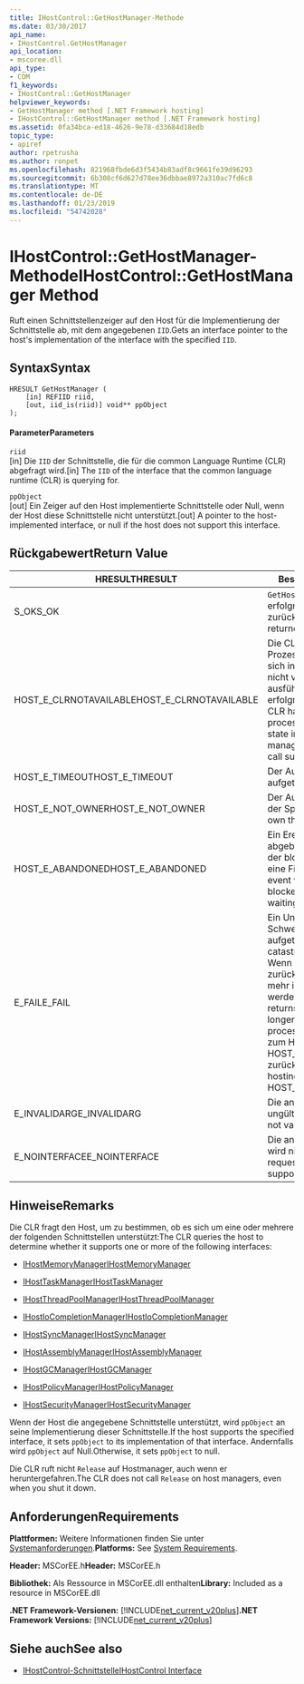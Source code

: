 ```yaml
---
title: IHostControl::GetHostManager-Methode
ms.date: 03/30/2017
api_name:
- IHostControl.GetHostManager
api_location:
- mscoree.dll
api_type:
- COM
f1_keywords:
- IHostControl::GetHostManager
helpviewer_keywords:
- GetHostManager method [.NET Framework hosting]
- IHostControl::GetHostManager method [.NET Framework hosting]
ms.assetid: 0fa34bca-ed18-4626-9e78-d33684d18edb
topic_type:
- apiref
author: rpetrusha
ms.author: ronpet
ms.openlocfilehash: 821968fbde6d3f5434b83adf8c9661fe39d96293
ms.sourcegitcommit: 6b308cf6d627d78ee36dbbae8972a310ac7fd6c8
ms.translationtype: MT
ms.contentlocale: de-DE
ms.lasthandoff: 01/23/2019
ms.locfileid: "54742028"
---
```

# <a name="ihostcontrolgethostmanager-method"></a><span data-ttu-id="6c2ce-102">IHostControl::GetHostManager-Methode</span><span class="sxs-lookup"><span data-stu-id="6c2ce-102">IHostControl::GetHostManager Method</span></span>
<span data-ttu-id="6c2ce-103">Ruft einen Schnittstellenzeiger auf den Host für die Implementierung der Schnittstelle ab, mit dem angegebenen `IID`.</span><span class="sxs-lookup"><span data-stu-id="6c2ce-103">Gets an interface pointer to the host's implementation of the interface with the specified `IID`.</span></span>  
  
## <a name="syntax"></a><span data-ttu-id="6c2ce-104">Syntax</span><span class="sxs-lookup"><span data-stu-id="6c2ce-104">Syntax</span></span>  
  
```  
HRESULT GetHostManager (  
    [in] REFIID riid,  
    [out, iid_is(riid)] void** ppObject  
);  
```  
  
#### <a name="parameters"></a><span data-ttu-id="6c2ce-105">Parameter</span><span class="sxs-lookup"><span data-stu-id="6c2ce-105">Parameters</span></span>  
 `riid`  
 <span data-ttu-id="6c2ce-106">[in] Die `IID` der Schnittstelle, die für die common Language Runtime (CLR) abgefragt wird.</span><span class="sxs-lookup"><span data-stu-id="6c2ce-106">[in] The `IID` of the interface that the common language runtime (CLR) is querying for.</span></span>  
  
 `ppObject`  
 <span data-ttu-id="6c2ce-107">[out] Ein Zeiger auf den Host implementierte Schnittstelle oder Null, wenn der Host diese Schnittstelle nicht unterstützt.</span><span class="sxs-lookup"><span data-stu-id="6c2ce-107">[out] A pointer to the host-implemented interface, or null if the host does not support this interface.</span></span>  
  
## <a name="return-value"></a><span data-ttu-id="6c2ce-108">Rückgabewert</span><span class="sxs-lookup"><span data-stu-id="6c2ce-108">Return Value</span></span>  
  
|<span data-ttu-id="6c2ce-109">HRESULT</span><span class="sxs-lookup"><span data-stu-id="6c2ce-109">HRESULT</span></span>|<span data-ttu-id="6c2ce-110">Beschreibung</span><span class="sxs-lookup"><span data-stu-id="6c2ce-110">Description</span></span>|  
|-------------|-----------------|  
|<span data-ttu-id="6c2ce-111">S_OK</span><span class="sxs-lookup"><span data-stu-id="6c2ce-111">S_OK</span></span>|<span data-ttu-id="6c2ce-112">`GetHostManager` wurde erfolgreich zurückgegeben.</span><span class="sxs-lookup"><span data-stu-id="6c2ce-112">`GetHostManager` returned successfully.</span></span>|  
|<span data-ttu-id="6c2ce-113">HOST_E_CLRNOTAVAILABLE</span><span class="sxs-lookup"><span data-stu-id="6c2ce-113">HOST_E_CLRNOTAVAILABLE</span></span>|<span data-ttu-id="6c2ce-114">Die CLR wurde nicht in einen Prozess geladen und befindet sich in einem Zustand, in dem nicht verwalteten Code ausführen oder den Aufruf erfolgreich zu verarbeiten.</span><span class="sxs-lookup"><span data-stu-id="6c2ce-114">The CLR has not been loaded into a process, or the CLR is in a state in which it cannot run managed code or process the call successfully.</span></span>|  
|<span data-ttu-id="6c2ce-115">HOST_E_TIMEOUT</span><span class="sxs-lookup"><span data-stu-id="6c2ce-115">HOST_E_TIMEOUT</span></span>|<span data-ttu-id="6c2ce-116">Der Aufruf ist ein Timeout aufgetreten.</span><span class="sxs-lookup"><span data-stu-id="6c2ce-116">The call timed out.</span></span>|  
|<span data-ttu-id="6c2ce-117">HOST_E_NOT_OWNER</span><span class="sxs-lookup"><span data-stu-id="6c2ce-117">HOST_E_NOT_OWNER</span></span>|<span data-ttu-id="6c2ce-118">Der Aufrufer ist nicht Besitzer der Sperre.</span><span class="sxs-lookup"><span data-stu-id="6c2ce-118">The caller does not own the lock.</span></span>|  
|<span data-ttu-id="6c2ce-119">HOST_E_ABANDONED</span><span class="sxs-lookup"><span data-stu-id="6c2ce-119">HOST_E_ABANDONED</span></span>|<span data-ttu-id="6c2ce-120">Ein Ereignis wurde abgebrochen, während sich der blockierte Thread oder eine Fiber darauf gewartet.</span><span class="sxs-lookup"><span data-stu-id="6c2ce-120">An event was canceled while a blocked thread or fiber was waiting on it.</span></span>|  
|<span data-ttu-id="6c2ce-121">E_FAIL</span><span class="sxs-lookup"><span data-stu-id="6c2ce-121">E_FAIL</span></span>|<span data-ttu-id="6c2ce-122">Ein Unbekannter Schwerwiegender Fehler ist aufgetreten.</span><span class="sxs-lookup"><span data-stu-id="6c2ce-122">An unknown catastrophic failure occurred.</span></span> <span data-ttu-id="6c2ce-123">Wenn eine Methode E_FAIL zurückgibt, ist die CLR nicht mehr im Prozess verwendet werden.</span><span class="sxs-lookup"><span data-stu-id="6c2ce-123">When a method returns E_FAIL, the CLR is no longer usable within the process.</span></span> <span data-ttu-id="6c2ce-124">Nachfolgende Aufrufe zum Hosten der Methoden HOST_E_CLRNOTAVAILABLE zurück.</span><span class="sxs-lookup"><span data-stu-id="6c2ce-124">Subsequent calls to hosting methods return HOST_E_CLRNOTAVAILABLE.</span></span>|  
|<span data-ttu-id="6c2ce-125">E_INVALIDARG</span><span class="sxs-lookup"><span data-stu-id="6c2ce-125">E_INVALIDARG</span></span>|<span data-ttu-id="6c2ce-126">Die angeforderte `IID` ist ungültig.</span><span class="sxs-lookup"><span data-stu-id="6c2ce-126">The requested `IID` is not valid.</span></span>|  
|<span data-ttu-id="6c2ce-127">E_NOINTERFACE</span><span class="sxs-lookup"><span data-stu-id="6c2ce-127">E_NOINTERFACE</span></span>|<span data-ttu-id="6c2ce-128">Die angeforderte Schnittstelle wird nicht unterstützt.</span><span class="sxs-lookup"><span data-stu-id="6c2ce-128">The requested interface is not supported.</span></span>|  
  
## <a name="remarks"></a><span data-ttu-id="6c2ce-129">Hinweise</span><span class="sxs-lookup"><span data-stu-id="6c2ce-129">Remarks</span></span>  
 <span data-ttu-id="6c2ce-130">Die CLR fragt den Host, um zu bestimmen, ob es sich um eine oder mehrere der folgenden Schnittstellen unterstützt:</span><span class="sxs-lookup"><span data-stu-id="6c2ce-130">The CLR queries the host to determine whether it supports one or more of the following interfaces:</span></span>  
  
-   [<span data-ttu-id="6c2ce-131">IHostMemoryManager</span><span class="sxs-lookup"><span data-stu-id="6c2ce-131">IHostMemoryManager</span></span>](../../../../docs/framework/unmanaged-api/hosting/ihostmemorymanager-interface.md)  
  
-   [<span data-ttu-id="6c2ce-132">IHostTaskManager</span><span class="sxs-lookup"><span data-stu-id="6c2ce-132">IHostTaskManager</span></span>](../../../../docs/framework/unmanaged-api/hosting/ihosttaskmanager-interface.md)  
  
-   [<span data-ttu-id="6c2ce-133">IHostThreadPoolManager</span><span class="sxs-lookup"><span data-stu-id="6c2ce-133">IHostThreadPoolManager</span></span>](../../../../docs/framework/unmanaged-api/hosting/ihostthreadpoolmanager-interface.md)  
  
-   [<span data-ttu-id="6c2ce-134">IHostIoCompletionManager</span><span class="sxs-lookup"><span data-stu-id="6c2ce-134">IHostIoCompletionManager</span></span>](../../../../docs/framework/unmanaged-api/hosting/ihostiocompletionmanager-interface.md)  
  
-   [<span data-ttu-id="6c2ce-135">IHostSyncManager</span><span class="sxs-lookup"><span data-stu-id="6c2ce-135">IHostSyncManager</span></span>](../../../../docs/framework/unmanaged-api/hosting/ihostsyncmanager-interface.md)  
  
-   [<span data-ttu-id="6c2ce-136">IHostAssemblyManager</span><span class="sxs-lookup"><span data-stu-id="6c2ce-136">IHostAssemblyManager</span></span>](../../../../docs/framework/unmanaged-api/hosting/ihostassemblymanager-interface.md)  
  
-   [<span data-ttu-id="6c2ce-137">IHostGCManager</span><span class="sxs-lookup"><span data-stu-id="6c2ce-137">IHostGCManager</span></span>](../../../../docs/framework/unmanaged-api/hosting/ihostgcmanager-interface.md)  
  
-   [<span data-ttu-id="6c2ce-138">IHostPolicyManager</span><span class="sxs-lookup"><span data-stu-id="6c2ce-138">IHostPolicyManager</span></span>](../../../../docs/framework/unmanaged-api/hosting/ihostpolicymanager-interface.md)  
  
-   [<span data-ttu-id="6c2ce-139">IHostSecurityManager</span><span class="sxs-lookup"><span data-stu-id="6c2ce-139">IHostSecurityManager</span></span>](../../../../docs/framework/unmanaged-api/hosting/ihostsecuritymanager-interface.md)  
  
 <span data-ttu-id="6c2ce-140">Wenn der Host die angegebene Schnittstelle unterstützt, wird `ppObject` an seine Implementierung dieser Schnittstelle.</span><span class="sxs-lookup"><span data-stu-id="6c2ce-140">If the host supports the specified interface, it sets `ppObject` to its implementation of that interface.</span></span> <span data-ttu-id="6c2ce-141">Andernfalls wird `ppObject` auf Null.</span><span class="sxs-lookup"><span data-stu-id="6c2ce-141">Otherwise, it sets `ppObject` to null.</span></span>  
  
 <span data-ttu-id="6c2ce-142">Die CLR ruft nicht `Release` auf Hostmanager, auch wenn er heruntergefahren.</span><span class="sxs-lookup"><span data-stu-id="6c2ce-142">The CLR does not call `Release` on host managers, even when you shut it down.</span></span>  
  
## <a name="requirements"></a><span data-ttu-id="6c2ce-143">Anforderungen</span><span class="sxs-lookup"><span data-stu-id="6c2ce-143">Requirements</span></span>  
 <span data-ttu-id="6c2ce-144">**Plattformen:** Weitere Informationen finden Sie unter [Systemanforderungen](../../../../docs/framework/get-started/system-requirements.md).</span><span class="sxs-lookup"><span data-stu-id="6c2ce-144">**Platforms:** See [System Requirements](../../../../docs/framework/get-started/system-requirements.md).</span></span>  
  
 <span data-ttu-id="6c2ce-145">**Header:** MSCorEE.h</span><span class="sxs-lookup"><span data-stu-id="6c2ce-145">**Header:** MSCorEE.h</span></span>  
  
 <span data-ttu-id="6c2ce-146">**Bibliothek:** Als Ressource in MSCorEE.dll enthalten</span><span class="sxs-lookup"><span data-stu-id="6c2ce-146">**Library:** Included as a resource in MSCorEE.dll</span></span>  
  
 <span data-ttu-id="6c2ce-147">**.NET Framework-Versionen:** [!INCLUDE[net_current_v20plus](../../../../includes/net-current-v20plus-md.md)]</span><span class="sxs-lookup"><span data-stu-id="6c2ce-147">**.NET Framework Versions:** [!INCLUDE[net_current_v20plus](../../../../includes/net-current-v20plus-md.md)]</span></span>  
  
## <a name="see-also"></a><span data-ttu-id="6c2ce-148">Siehe auch</span><span class="sxs-lookup"><span data-stu-id="6c2ce-148">See also</span></span>
- [<span data-ttu-id="6c2ce-149">IHostControl-Schnittstelle</span><span class="sxs-lookup"><span data-stu-id="6c2ce-149">IHostControl Interface</span></span>](../../../../docs/framework/unmanaged-api/hosting/ihostcontrol-interface.md)
